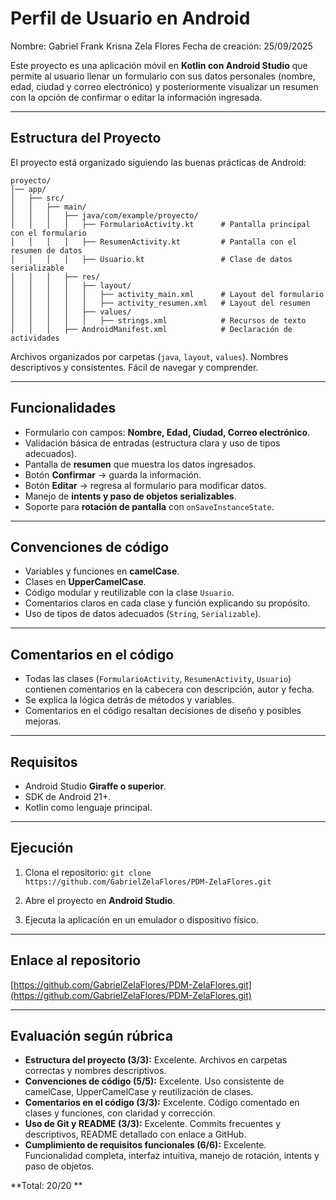 
# Perfil de Usuario en Android

Nombre: Gabriel Frank Krisna Zela Flores
Fecha de creación: 25/09/2025

Este proyecto es una aplicación móvil en **Kotlin con Android Studio** que permite al usuario llenar un formulario con sus datos personales (nombre, edad, ciudad y correo electrónico) y posteriormente visualizar un resumen con la opción de confirmar o editar la información ingresada.

---

## Estructura del Proyecto

El proyecto está organizado siguiendo las buenas prácticas de Android:

```
proyecto/
│── app/
│   ├── src/
│   │   ├── main/
│   │   │   ├── java/com/example/proyecto/
│   │   │   │   ├── FormularioActivity.kt      # Pantalla principal con el formulario
│   │   │   │   ├── ResumenActivity.kt         # Pantalla con el resumen de datos
│   │   │   │   ├── Usuario.kt                 # Clase de datos serializable
│   │   │   ├── res/
│   │   │   │   ├── layout/
│   │   │   │   │   ├── activity_main.xml      # Layout del formulario
│   │   │   │   │   ├── activity_resumen.xml   # Layout del resumen
│   │   │   │   ├── values/
│   │   │   │   │   ├── strings.xml            # Recursos de texto
│   │   │   ├── AndroidManifest.xml            # Declaración de actividades
```

Archivos organizados por carpetas (`java`, `layout`, `values`).
Nombres descriptivos y consistentes.
Fácil de navegar y comprender.

---

## Funcionalidades

* Formulario con campos: **Nombre, Edad, Ciudad, Correo electrónico**.
* Validación básica de entradas (estructura clara y uso de tipos adecuados).
* Pantalla de **resumen** que muestra los datos ingresados.
* Botón **Confirmar** → guarda la información.
* Botón **Editar** → regresa al formulario para modificar datos.
* Manejo de **intents y paso de objetos serializables**.
* Soporte para **rotación de pantalla** con `onSaveInstanceState`.

---

## Convenciones de código

* Variables y funciones en **camelCase**.
* Clases en **UpperCamelCase**.
* Código modular y reutilizable con la clase `Usuario`.
* Comentarios claros en cada clase y función explicando su propósito.
* Uso de tipos de datos adecuados (`String`, `Serializable`).

---

## Comentarios en el código

* Todas las clases (`FormularioActivity`, `ResumenActivity`, `Usuario`) contienen comentarios en la cabecera con descripción, autor y fecha.
* Se explica la lógica detrás de métodos y variables.
* Comentarios en el código resaltan decisiones de diseño y posibles mejoras.

---

## Requisitos

* Android Studio **Giraffe o superior**.
* SDK de Android 21+.
* Kotlin como lenguaje principal.

---

## Ejecución

1. Clona el repositorio:
   `git clone https://github.com/GabrielZelaFlores/PDM-ZelaFlores.git`

2. Abre el proyecto en **Android Studio**.

3. Ejecuta la aplicación en un emulador o dispositivo físico.

---

## Enlace al repositorio

[https://github.com/GabrielZelaFlores/PDM-ZelaFlores.git](https://github.com/GabrielZelaFlores/PDM-ZelaFlores.git)

---

## Evaluación según rúbrica

* **Estructura del proyecto (3/3):** Excelente. Archivos en carpetas correctas y nombres descriptivos.
* **Convenciones de código (5/5):** Excelente. Uso consistente de camelCase, UpperCamelCase y reutilización de clases.
* **Comentarios en el código (3/3):** Excelente. Código comentado en clases y funciones, con claridad y corrección.
* **Uso de Git y README (3/3):** Excelente. Commits frecuentes y descriptivos, README detallado con enlace a GitHub.
* **Cumplimiento de requisitos funcionales (6/6):** Excelente. Funcionalidad completa, interfaz intuitiva, manejo de rotación, intents y paso de objetos.

**Total: 20/20 **
